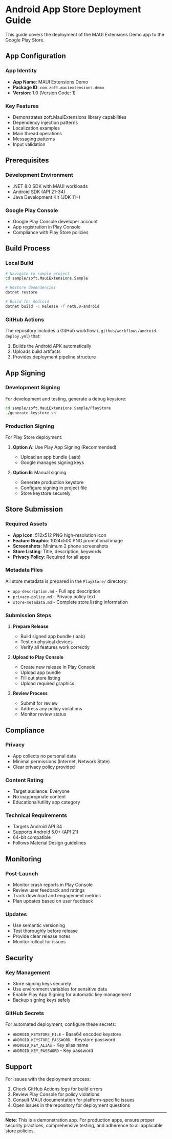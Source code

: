 # Android App Store Deployment Guide

This guide covers the deployment of the MAUI Extensions Demo app to the Google Play Store.

## App Configuration

### App Identity
- **App Name**: MAUI Extensions Demo
- **Package ID**: `com.zoft.mauiextensions.demo`
- **Version**: 1.0 (Version Code: 1)

### Key Features
- Demonstrates zoft.MauiExtensions library capabilities
- Dependency injection patterns
- Localization examples
- Main thread operations
- Messaging patterns
- Input validation

## Prerequisites

### Development Environment
- .NET 8.0 SDK with MAUI workloads
- Android SDK (API 21-34)
- Java Development Kit (JDK 11+)

### Google Play Console
- Google Play Console developer account
- App registration in Play Console
- Compliance with Play Store policies

## Build Process

### Local Build
```bash
# Navigate to sample project
cd sample/zoft.MauiExtensions.Sample

# Restore dependencies
dotnet restore

# Build for Android
dotnet build -c Release -f net8.0-android
```

### GitHub Actions
The repository includes a GitHub workflow (`.github/workflows/android-deploy.yml`) that:
1. Builds the Android APK automatically
2. Uploads build artifacts
3. Provides deployment pipeline structure

## App Signing

### Development Signing
For development and testing, generate a debug keystore:
```bash
cd sample/zoft.MauiExtensions.Sample/PlayStore
./generate-keystore.sh
```

### Production Signing
For Play Store deployment:
1. **Option A**: Use Play App Signing (Recommended)
   - Upload an app bundle (.aab)
   - Google manages signing keys
   
2. **Option B**: Manual signing
   - Generate production keystore
   - Configure signing in project file
   - Store keystore securely

## Store Submission

### Required Assets
- **App Icon**: 512x512 PNG high-resolution icon
- **Feature Graphic**: 1024x500 PNG promotional image  
- **Screenshots**: Minimum 2 phone screenshots
- **Store Listing**: Title, description, keywords
- **Privacy Policy**: Required for all apps

### Metadata Files
All store metadata is prepared in the `PlayStore/` directory:
- `app-description.md` - Full app description
- `privacy-policy.md` - Privacy policy text
- `store-metadata.md` - Complete store listing information

### Submission Steps
1. **Prepare Release**
   - Build signed app bundle (.aab)
   - Test on physical devices
   - Verify all features work correctly

2. **Upload to Play Console**
   - Create new release in Play Console
   - Upload app bundle
   - Fill out store listing
   - Upload required graphics

3. **Review Process**
   - Submit for review
   - Address any policy violations
   - Monitor review status

## Compliance

### Privacy
- App collects no personal data
- Minimal permissions (Internet, Network State)
- Clear privacy policy provided

### Content Rating
- Target audience: Everyone
- No inappropriate content
- Educational/utility app category

### Technical Requirements
- Targets Android API 34
- Supports Android 5.0+ (API 21)
- 64-bit compatible
- Follows Material Design guidelines

## Monitoring

### Post-Launch
- Monitor crash reports in Play Console
- Review user feedback and ratings
- Track download and engagement metrics
- Plan updates based on user feedback

### Updates
- Use semantic versioning
- Test thoroughly before release
- Provide clear release notes
- Monitor rollout for issues

## Security

### Key Management
- Store signing keys securely
- Use environment variables for sensitive data
- Enable Play App Signing for automatic key management
- Backup signing keys safely

### GitHub Secrets
For automated deployment, configure these secrets:
- `ANDROID_KEYSTORE_FILE` - Base64 encoded keystore
- `ANDROID_KEYSTORE_PASSWORD` - Keystore password
- `ANDROID_KEY_ALIAS` - Key alias name
- `ANDROID_KEY_PASSWORD` - Key password

## Support

For issues with the deployment process:
1. Check GitHub Actions logs for build errors
2. Review Play Console for policy violations
3. Consult MAUI documentation for platform-specific issues
4. Open issues in the repository for deployment questions

---

**Note**: This is a demonstration app. For production apps, ensure proper security practices, comprehensive testing, and adherence to all applicable store policies.